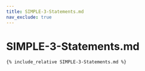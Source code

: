 ```yaml
---
title: SIMPLE-3-Statements.md
nav_exclude: true
---
```


# SIMPLE-3-Statements.md

```markdown
{% include_relative SIMPLE-3-Statements.md %}
```
